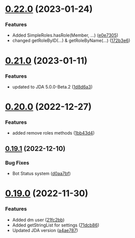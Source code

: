 # [0.22.0](https://github.com/Greazi-Times/Discord_Bot_Foundation/compare/v0.21.0...v0.22.0) (2023-01-24)


### Features

* Added SimpleRoles.hasRole(Member, ...)  ([e0e7305](https://github.com/Greazi-Times/Discord_Bot_Foundation/commit/e0e73054991d1827cb2ffd60ba8048b22225b736))
* changed getRoleByID(...) & getRoleByName(...) ([172b3e6](https://github.com/Greazi-Times/Discord_Bot_Foundation/commit/172b3e67875ffd40f83b28775b4794db19d9d0a5))



# [0.21.0](https://github.com/Greazi-Times/Discord_Bot_Foundation/compare/v0.20.0...v0.21.0) (2023-01-11)


### Features

* updated to JDA 5.0.0-Beta.2 ([1d8d6a3](https://github.com/Greazi-Times/Discord_Bot_Foundation/commit/1d8d6a37393393a96098d68c3f5f61920b92ba4a))



# [0.20.0](https://github.com/Greazi-Times/Discord_Bot_Foundation/compare/v0.19.1...v0.20.0) (2022-12-27)


### Features

* added remove roles methods ([1bb43d4](https://github.com/Greazi-Times/Discord_Bot_Foundation/commit/1bb43d407419abb0085d066407a53d3f4a33f5fa))



## [0.19.1](https://github.com/Greazi-Times/Discord_Bot_Foundation/compare/v0.19.0...v0.19.1) (2022-12-10)


### Bug Fixes

* Bot Status system ([d0aa7bf](https://github.com/Greazi-Times/Discord_Bot_Foundation/commit/d0aa7bfd106a1c2061bedee4af3bffbcd59b3813))



# [0.19.0](https://github.com/Greazi-Times/Discord_Bot_Foundation/compare/v0.18.0...v0.19.0) (2022-11-30)


### Features

* Added dm user ([21fc2bb](https://github.com/Greazi-Times/Discord_Bot_Foundation/commit/21fc2bbc28d0993584c946d006b106c631dfc472))
* Added getStringList for settings ([71dcb86](https://github.com/Greazi-Times/Discord_Bot_Foundation/commit/71dcb86c0a488d15dfc91c130058574d33162d8f))
* Updated JDA version ([a4ae787](https://github.com/Greazi-Times/Discord_Bot_Foundation/commit/a4ae787a23297ed05692e7d1096f4ca52db5ce96))



